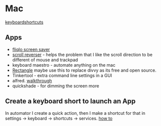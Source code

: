 # Mac

[keyboardshortcuts](https://support.apple.com/en-gb/HT201236)

## Apps

* [fliqlo screen saver](https://fliqlo.com/)
* [scroll reverser](https://pilotmoon.com/scrollreverser/) - helps the problem that I like the scroll direction to be different of mouse and trackpad
* keyboard maestro - automate anything on the mac
* [Rectangle](https://rectangleapp.com/) maybe use this to replace divvy as its free and open source. 
* Tinkertool - extra command line settings in a GUI
* alfred. [walkthrough](https://www.youtube.com/watch?v=YFAzSsrXu_0)
* quickshade - for dimming the screen more

## Create a keyboard short to launch an App
In automator I create a quick action, then I make a shortcut for that in settings -> keyboard -> shortcuts -> services.
[how to](https://www.computerhope.com/issues/ch002051.htm)


